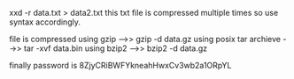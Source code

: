xxd -r data.txt > data2.txt
this txt file is compressed multiple times so use syntax accordingly.

file is compressed using gzip -->> gzip -d data.gz
using posix tar archieve -->>  tar -xvf data.bin
using bzip2 -->> bzip2 -d data.gz


finally password is 8ZjyCRiBWFYkneahHwxCv3wb2a1ORpYL
